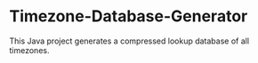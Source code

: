 # Timezone-Database-Generator
This Java project generates a compressed lookup database of all timezones.

